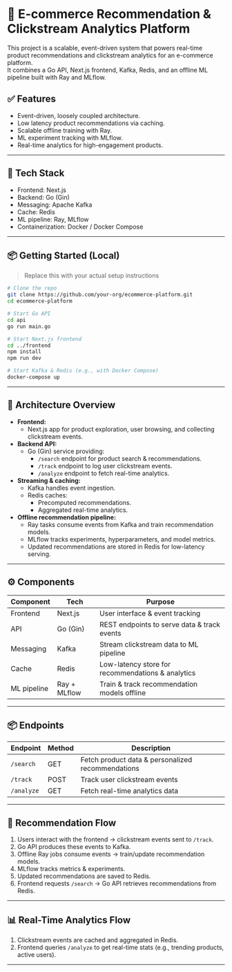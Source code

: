 # 🛒 E-commerce Recommendation & Clickstream Analytics Platform

This project is a scalable, event-driven system that powers real-time product recommendations and clickstream analytics for an e-commerce platform.\
It combines a Go API, Next.js frontend, Kafka, Redis, and an offline ML pipeline built with Ray and MLflow.

## ✅ **Features**

- Event-driven, loosely coupled architecture.
- Low latency product recommendations via caching.
- Scalable offline training with Ray.
- ML experiment tracking with MLflow.
- Real-time analytics for high-engagement products.

---

## 🧰 **Tech Stack**

- Frontend: Next.js
- Backend: Go (Gin)
- Messaging: Apache Kafka
- Cache: Redis
- ML pipeline: Ray, MLflow
- Containerization: Docker / Docker Compose

---
## 📦 **Getting Started (Local)**

> Replace this with your actual setup instructions

```bash
# Clone the repo
git clone https://github.com/your-org/ecommerce-platform.git
cd ecommerce-platform

# Start Go API
cd api
go run main.go

# Start Next.js frontend
cd ../frontend
npm install
npm run dev

# Start Kafka & Redis (e.g., with Docker Compose)
docker-compose up
```
---

## 🚀 **Architecture Overview**

- **Frontend:**
  - Next.js app for product exploration, user browsing, and collecting clickstream events.
- **Backend API:**
  - Go (Gin) service providing:
    - `/search` endpoint for product search & recommendations.
    - `/track` endpoint to log user clickstream events.
    - `/analyze` endpoint to fetch real-time analytics.
- **Streaming & caching:**
  - Kafka handles event ingestion.
  - Redis caches:
    - Precomputed recommendations.
    - Aggregated real-time analytics.
- **Offline recommendation pipeline:**
  - Ray tasks consume events from Kafka and train recommendation models.
  - MLflow tracks experiments, hyperparameters, and model metrics.
  - Updated recommendations are stored in Redis for low-latency serving.

&#x20;

---

## ⚙️ **Components**

| Component   | Tech         | Purpose                                           |
| ----------- | ------------ | ------------------------------------------------- |
| Frontend    | Next.js      | User interface & event tracking                   |
| API         | Go (Gin)     | REST endpoints to serve data & track events       |
| Messaging   | Kafka        | Stream clickstream data to ML pipeline            |
| Cache       | Redis        | Low-latency store for recommendations & analytics |
| ML pipeline | Ray + MLflow | Train & track recommendation models offline       |

---

## 📦 **Endpoints**

| Endpoint   | Method | Description                                       |
| ---------- | ------ | ------------------------------------------------- |
| `/search`  | GET    | Fetch product data & personalized recommendations |
| `/track`   | POST   | Track user clickstream events                     |
| `/analyze` | GET    | Fetch real-time analytics data                    |

---

## 🧪 **Recommendation Flow**

1. Users interact with the frontend → clickstream events sent to `/track`.
2. Go API produces these events to Kafka.
3. Offline Ray jobs consume events → train/update recommendation models.
4. MLflow tracks metrics & experiments.
5. Updated recommendations are saved to Redis.
6. Frontend requests `/search` → Go API retrieves recommendations from Redis.

---

## 📊 **Real-Time Analytics Flow**

1. Clickstream events are cached and aggregated in Redis.
2. Frontend queries `/analyze` to get real-time stats (e.g., trending products, active users).

---


